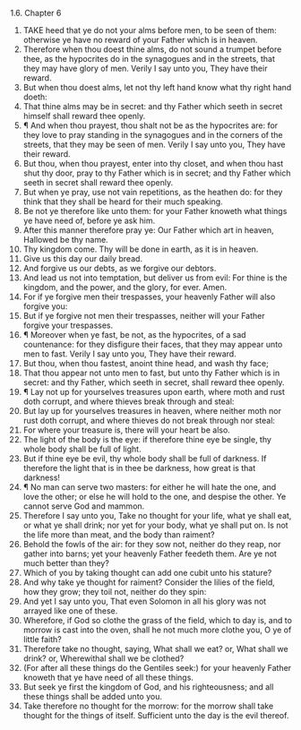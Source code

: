 1.6. Chapter 6
1. TAKE heed that ye do not your alms before men, to be seen of them: otherwise ye have no reward of your Father which is in heaven.
2. Therefore when thou doest thine alms, do not sound a trumpet before thee, as the hypocrites do in the synagogues and in the streets, that they may have glory of men. Verily I say unto you, They have their reward.
3. But when thou doest alms, let not thy left hand know what thy right hand doeth:
4. That thine alms may be in secret: and thy Father which seeth in secret himself shall reward thee openly.
5. ¶ And when thou prayest, thou shalt not be as the hypocrites are: for they love to pray standing in the synagogues and in the corners of the streets, that they may be seen of men. Verily I say unto you, They have their reward.
6. But thou, when thou prayest, enter into thy closet, and when thou hast shut thy door, pray to thy Father which is in secret; and thy Father which seeth in secret shall reward thee openly.
7. But when ye pray, use not vain repetitions, as the heathen do: for they think that they shall be heard for their much speaking.
8. Be not ye therefore like unto them: for your Father knoweth what things ye have need of, before ye ask him.
9. After this manner therefore pray ye: Our Father which art in heaven, Hallowed be thy name.
10. Thy kingdom come. Thy will be done in earth, as it is in heaven.
11. Give us this day our daily bread.
12. And forgive us our debts, as we forgive our debtors.
13. And lead us not into temptation, but deliver us from evil: For thine is the kingdom, and the power, and the glory, for ever. Amen.
14. For if ye forgive men their trespasses, your heavenly Father will also forgive you:
15. But if ye forgive not men their trespasses, neither will your Father forgive your trespasses.
16. ¶ Moreover when ye fast, be not, as the hypocrites, of a sad countenance: for they disfigure their faces, that they may appear unto men to fast. Verily I say unto you, They have their reward.
17. But thou, when thou fastest, anoint thine head, and wash thy face;
18. That thou appear not unto men to fast, but unto thy Father which is in secret: and thy Father, which seeth in secret, shall reward thee openly.
19. ¶ Lay not up for yourselves treasures upon earth, where moth and rust doth corrupt, and where thieves break through and steal:
20. But lay up for yourselves treasures in heaven, where neither moth nor rust doth corrupt, and where thieves do not break through nor steal:
21. For where your treasure is, there will your heart be also.
22. The light of the body is the eye: if therefore thine eye be single, thy whole body shall be full of light.
23. But if thine eye be evil, thy whole body shall be full of darkness. If therefore the light that is in thee be darkness, how great is that darkness!
24. ¶ No man can serve two masters: for either he will hate the one, and love the other; or else he will hold to the one, and despise the other. Ye cannot serve God and mammon.
25. Therefore I say unto you, Take no thought for your life, what ye shall eat, or what ye shall drink; nor yet for your body, what ye shall put on. Is not the life more than meat, and the body than raiment?
26. Behold the fowls of the air: for they sow not, neither do they reap, nor gather into barns; yet your heavenly Father feedeth them. Are ye not much better than they?
27. Which of you by taking thought can add one cubit unto his stature?
28. And why take ye thought for raiment? Consider the lilies of the field, how they grow; they toil not, neither do they spin:
29. And yet I say unto you, That even Solomon in all his glory was not arrayed like one of these.
30. Wherefore, if God so clothe the grass of the field, which to day is, and to morrow is cast into the oven, shall he not much more clothe you, O ye of little faith?
31. Therefore take no thought, saying, What shall we eat? or, What shall we drink? or, Wherewithal shall we be clothed?
32. (For after all these things do the Gentiles seek:) for your heavenly Father knoweth that ye have need of all these things.
33. But seek ye first the kingdom of God, and his righteousness; and all these things shall be added unto you.
34. Take therefore no thought for the morrow: for the morrow shall take thought for the things of itself. Sufficient unto the day is the evil thereof.

